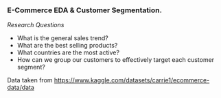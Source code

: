 ### E-Commerce EDA & Customer Segmentation. ### 

*Research Questions*
- What is the general sales trend?
- What are the best selling products?
- What countries are the most active?
- How can we group our customers to effectively target each customer segment?

Data taken from https://www.kaggle.com/datasets/carrie1/ecommerce-data/data
